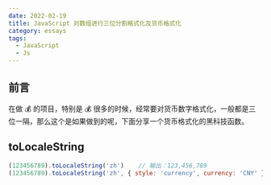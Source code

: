 ```yaml
---
date: 2022-02-19
title: JavaScript 对数组进行三位分割格式化及货币格式化
category: essays
tags:
  - JavaScript
  - Js
---
```


## 前言
在做 💰 的项目，特别是 💰 很多的时候，经常要对货币数字格式化，一般都是三位一隔，那么这个是如果做到的呢，下面分享一个货币格式化的黑科技函数。

## toLocaleString
``` javascript
(123456789).toLocaleString('zh')    // 输出：123,456,789
(123456789).toLocaleString('zh', { style: 'currency', currency: 'CNY' })    // 输出：¥123,456,789.00
```